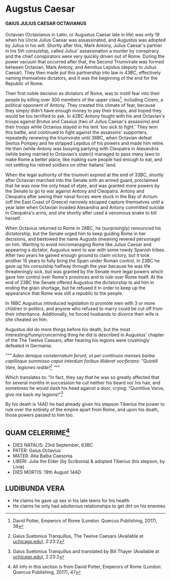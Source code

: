 # **Augstus Caesar**
#### GAIUS JULIUS CAESAR OCTAVIANUS

Octavian (Octavianus in Latin, or Augustus Caesar late in life) was only 19 when his Uncle Julius Caesar was assassinated, and Augustus was adopted by Julius in his will. Shortly after this, Mark Antony, Julius Caesar's partner in his 5th consulship, called Julius' assassination a murder by conspiracy and the chief conspirators were very quickly driven out of Rome. During the power vacuum that occurred after that, the Second Triumvirate was formed between Octavian, Mark Antony, and Aemilius Lepidus (deputy to Julius Caesar). They then made put this partnership into law in 43BC, effectively naming themselves dictators, and it was the beginning of the end for the Republic of Rome.

Their first noble decision as dictators of Rome, was to instill fear into their people by killing over 300 members of the upper class[^1], including Cicero, a political opponent of Antony. They created this climate of fear, because they simply didn't have enough money to pay their troops, and hoped they would be too terrified to ask. In 42BC Antony fought with his and Octavian's troops against Brutus and Cassius (two of Julius Caesar's assassins) and their troops while Octavius stayed in his tent 'too sick to fight.' They won this battle, and continued to fight against the assassins' supporters, repeatedly renewing the triumvirate until 36BC, when Octavian defeat Sextus Pompey and he stripped Lepidus of his powers and made him retire. He then (while Antony was busying partying with Cleopatra in Alexandria (while being married to Octavian's sister)) managed to pass many laws to make Rome a better place, like making sure people had enough to eat, and not settling his retired soldiers on other Italians' land.

When the legal authority of the triumviri expired at the end of 33BC, shortly after Octavian marched into the Senate with an armed guard, proclaimed that he was now the only head of state, and was granted more powers by the Senate to go to war against Antony and Cleopatra. Antony and Cleopatra after seeing their naval forces were stuck in the Bay of Actium (off the East Coast of Greece) narrowly escaped capture themselves until a year later when Octavian invaded Alexandria and Antony committed suicide in Cleopatra's arms, and she shortly after used a venomous snake to kill herself.

When Octavius returned to Rome in 28BC, he (surprisingly) renounced his dictatorship, but the Senate urged him to keep guiding Rome in her decisions, and bestowed the name Augusts (meaning revered personage) on him. Wanting to avoid micromanaging Rome like Julius Caesar and appearing a dictator, Augustus went to war with some rowdy Spanish tribes. After two years he gained enough ground to claim victory, but it took another 15 years to fully bring the Spain under Roman control. In 23BC he gave up his consulship halfway through the year because he was life threateningly sick, but was granted by the Senate more legal powers which gave him control over Rome's provinces and to rule over Rome itself. At the end of 23BC the Senate offered Augustus the dictatorship to aid him in ending the grain shortage, but he refused it in order to keep up the appearance that Rome was still a republic to the people.

In 18BC Augustus introduced legislation to promote men with 3 or more children in politics, and anyone who refused to marry could be cut off from their inheritance. Additionally, he forced husbands to divorce their wife is she cheated on him.

Augustus did do more things before his death, but the most interesting/funny/concerning thing he did is described in Augustus' chapter of the The Twelve Caesars, after hearing his legions were crushingly defeated in Germania:

*"""
Adeo denique consternatum ferunt, ut per continuos menses barba capilloque summisso caput interdum foribus illideret vociferans: "Quintili Vare, legiones redde![^2]
"""*

Which translates to: "In fact, they say that he was so greatly affected that for several months in succession he cut neither his beard nor his hair, and sometimes he would dash his head against a door, crying: "Quintilius Varus, give me back my legions!"[^3]

By his death is 14AD he had already given his stepson Tiberius the power to rule over the entirety of the empire apart from Rome, and upon his death, those powers passed to him too.

## QUAM CELERRIME[^4]
- DIES NATALIS: 23rd September, 63BC
- PATER: Gaius Octavius
- MATER: Atia Balba Caesonia
- LIBERI: Julia the Elder (by Scribonia) & adopted Tiberius (his stepson, by Livia)
- DIES MORTIS: 19th August 14AD

## LUDIBUNDA VERA
 - He claims he gave up sex in his late teens for his health
 - He claims he only had adulterous relationships to get dirt on his enemies

[^1]: David Potter, Emperors of Rome (London: Quercus Publishing, 2017), 36
[^2]: Gaius Suetonius Tranquillus, The Twelve Caesars (Available at [uchicago.edu](https://penelope.uchicago.edu/Thayer/L/Roman/Texts/Suetonius/12Caesars/Augustus*.html)), 2:23:2 
[^3]: Gaius Suetonius Tranquillus and translated by Bill Thayer (Available at [uchicago.edu](https://penelope.uchicago.edu/Thayer/E/Roman/Texts/Suetonius/12Caesars/Augustus*.html)), 2:23:2
[^4]: All info in this section is from David Potter, Emperors of Rome (London: Quercus Publishing, 2017), 47